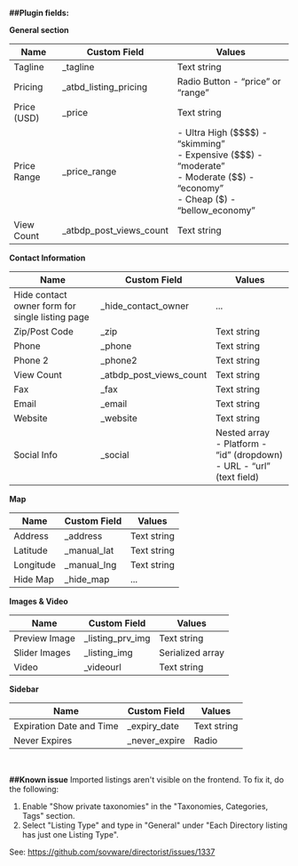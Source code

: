 

**##Plugin fields:**

**General section**
<table>
<thead>
<tr>
<th>Name</th>
<th>Custom Field</th>
<th>Values</th>
</tr>
</thead>
<tbody>
<tr>
<td>Tagline</td>
<td>_tagline</td>
<td>Text string</td>
</tr>
<tr>
<td>Pricing</td>
<td>_atbd_listing_pricing</td>
<td>Radio Button - “price” or “range”</td>
</tr>
<tr>
<td>Price (USD)</td>
<td>_price</td>
<td>Text string</td>
</tr>
<tr>
<td>Price Range</td>
<td>_price_range</td>
<td>- Ultra High ($$$$) - “skimming”<br>
      - Expensive ($$$) - “moderate”<br>
      - Moderate ($$) - “economy”<br>
      - Cheap ($) - “bellow_economy”</td>
</tr>
<tr>
<td>View Count</td>
<td>_atbdp_post_views_count</td>
<td>Text string</td>
</tr>
</tbody>
</table>
      

**Contact Information**

<table>
<thead>
<tr>
<th>Name</th>
<th>Custom Field</th>
<th>Values</th>
</tr>
</thead>
<tbody>
<tr>
<td>Hide contact owner form for single listing page</td>
<td>_hide_contact_owner</td>
<td>...</td>
</tr>
<tr>
<td>Zip/Post Code</td>
<td>_zip</td>
<td>Text string</td>
</tr>
<tr>
<td>Phone</td>
<td>_phone</td>
<td>Text string</td>
</tr>
<tr>
<td>Phone 2</td>
<td>_phone2</td>
<td>Text string</td>
</tr>
<tr>
<td>View Count</td>
<td>_atbdp_post_views_count</td>
<td>Text string</td>
</tr>
<tr>
<td>Fax</td>
<td>_fax</td>
<td>Text string</td>
</tr>
<tr>
<td>Email</td>
<td>_email</td>
<td>Text string</td>
</tr>
<tr>
<td>Website</td>
<td>_website</td>
<td>Text string</td>
</tr>
<tr>
<td>Social Info</td>
<td>_social</td>
<td>Nested array<br>
- Platform - “id” (dropdown)<br>
- URL - “url” (text field)
</td>
</tr>
</tbody>
</table>      

**Map**

<table>
<thead>
<tr>
<th>Name</th>
<th>Custom Field</th>
<th>Values</th>
</tr>
</thead>
<tbody>
<tr>
<td>Address</td>
<td>_address</td>
<td>Text string</td>
</tr>
<tr>
<td>Latitude</td>
<td>_manual_lat</td>
<td>Text string</td>
</tr>
<tr>
<td>Longitude</td>
<td>_manual_lng</td>
<td>Text string</td>
</tr>
<tr>
<td>Hide Map</td>
<td>_hide_map</td>
<td>...</td>
</tr>
</tbody>
</table>

**Images & Video**

<table>
<thead>
<tr>
<th>Name</th>
<th>Custom Field</th>
<th>Values</th>
</tr>
</thead>
<tbody>
<tr>
<td>Preview Image</td>
<td>_listing_prv_img</td>
<td>Text string</td>
</tr>
<tr>
<td>Slider Images</td>
<td>_listing_img</td>
<td>Serialized array</td>
</tr>
<tr>
<td>Video</td>
<td>_videourl</td>
<td>Text string</td>
</tr>
</tbody>
</table>

**Sidebar**

<table>
<thead>
<tr>
<th>Name</th>
<th>Custom Field</th>
<th>Values</th>
</tr>
</thead>
<tbody>
<tr>
<td>Expiration Date and Time</td>
<td>_expiry_date</td>
<td>Text string</td>
</tr>
<tr>
<td>Never Expires</td>
<td>_never_expire</td>
<td>Radio</td>
</tr>
</tbody>
</table>

<br>

**##Known issue**
Imported listings aren't visible on the frontend. To fix it, do the following:
1. Enable "Show private taxonomies" in the "Taxonomies, Categories, Tags" section.
2. Select "Listing Type" and type in "General" under "Each Directory listing has just one Listing Type".
   
See: https://github.com/sovware/directorist/issues/1337
